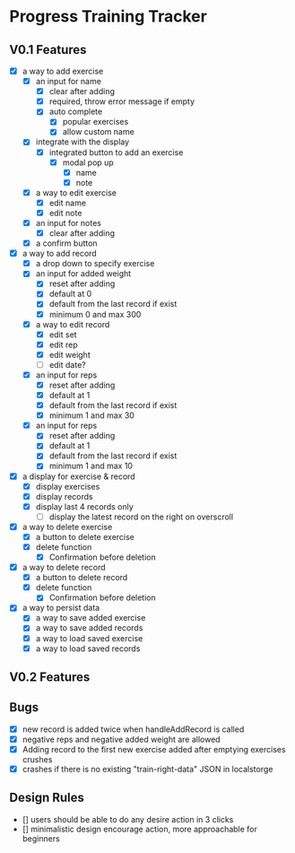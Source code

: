 # Progress Training Tracker

## V0.1 Features

- [x] a way to add exercise
  - [x] an input for name
    - [x] clear after adding
    - [x] required, throw error message if empty
    - [x] auto complete
      - [x] popular exercises
      - [x] allow custom name
  - [x] integrate with the display
    - [x] integrated button to add an exercise
      - [x] modal pop up
        - [x] name
        - [x] note
  - [x] a way to edit exercise
    - [x] edit name
    - [x] edit note
  - [x] an input for notes
    - [x] clear after adding
  - [x] a confirm button
- [x] a way to add record
  - [x] a drop down to specify exercise
  - [x] an input for added weight
    - [x] reset after adding
    - [x] default at 0
    - [x] default from the last record if exist
    - [x] minimum 0 and max 300
  - [x] a way to edit record
    - [x] edit set
    - [x] edit rep
    - [x] edit weight
    - [ ] edit date?
  - [x] an input for reps
    - [x] reset after adding
    - [x] default at 1
    - [x] default from the last record if exist
    - [x] minimum 1 and max 30
  - [x] an input for reps
    - [x] reset after adding
    - [x] default at 1
    - [x] default from the last record if exist
    - [x] minimum 1 and max 10
- [x] a display for exercise & record
  - [x] display exercises
  - [x] display records
  - [x] display last 4 records only
    - [ ] display the latest record on the right on overscroll
- [x] a way to delete exercise
  - [x] a button to delete exercise
  - [x] delete function
    - [x] Confirmation before deletion
- [x] a way to delete record
  - [x] a button to delete record
  - [x] delete function
    - [x] Confirmation before deletion
- [x] a way to persist data
  - [x] a way to save added exercise
  - [x] a way to save added records
  - [x] a way to load saved exercise
  - [x] a way to load saved records

## V0.2 Features

## Bugs

- [x] new record is added twice when handleAddRecord is called
- [x] negative reps and negative added weight are allowed
- [x] Adding record to the first new exercise added after emptying exercises crushes
- [x] crashes if there is no existing "train-right-data" JSON in localstorge

## Design Rules

- [] users should be able to do any desire action in 3 clicks
- [] minimalistic design encourage action, more approachable for beginners
